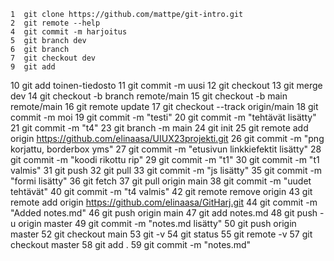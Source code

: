     1  git clone https://github.com/mattpe/git-intro.git
    2  git remote --help
    4  git commit -m harjoitus
    5  git branch dev
    6  git branch 
    7  git checkout dev
    9  git add
   10  git add toinen-tiedosto
   11  git commit -m uusi
   12  git checkout
   13  git merge dev
   14  git checkout -b branch remote/main
   15  git checkout -b main remote/main
   16  git remote update
   17  git checkout --track origin/main
   18  git commit -m moi
   19  git commit -m "testi"
   20  git commit -m "tehtävät lisätty"
   21  git commit -m "t4"
   23  git branch -m main
   24  git init
   25  git remote add origin https://github.com/elinaasa/UIUX23projekti.git
   26  git commit -m "png korjattu, borderbox yms"
   27  git commit -m "etusivun linkkiefektit lisätty"
   28  git commit -m "koodi rikottu rip"
   29  git commit -m "t1"
   30  git commit -m "t1 valmis"
   31  git push
   32  git pull
   33  git commit -m "js lisätty"
   35  git commit -m "formi lisätty"
   36  git fetch
   37  git pull origin main
   38  git commit -m "uudet tehtävät"
   40  git commit -m "t4 valmis"
   42  git remote remove origin
   43  git remote add origin https://github.com/elinaasa/GitHarj.git
   44  git commit -m "Added notes.md"
   46  git push origin main
   47  git add notes.md
   48  git push -u origin master
   49  git commit -m "notes.md lisätty"
   50  git push origin master
   52  git checkout main
   53  git -v
   54  git status
   55  git remote -v
   57  git checkout master
   58  git add .
   59  git commit -m "notes.md"
